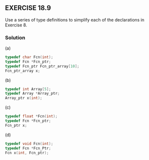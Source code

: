 ## EXERCISE 18.9
Use a series of type definitions to simplify each of the declarations in Exercise 8.

### Solution
(a)
```c
typedef char Fcn(int);
typedef Fcn *Fcn_ptr;
typedef Fcn_ptr Fcn_ptr_array[10];
Fcn_ptr_array x;
```
(b)
```c
typedef int Array[5];
typedef Array *Array_ptr;
Array_ptr x(int);
```
(c\)
 ```c
typedef float *Fcn(int);
typedef Fcn *Fcn_ptr;
Fcn_ptr x;
 ```
 (d)
 ```c
typedef void Fcn(int);
typedef Fcn *Fcn_Ptr;
Fcn x(int, Fcn_ptr);
 ```
